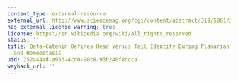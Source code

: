 ```yaml
---
content_type: external-resource
external_url: http://www.sciencemag.org/cgi/content/abstract/319/5861/323
has_external_license_warning: true
license: https://en.wikipedia.org/wiki/All_rights_reserved
status: ''
title: Beta-Catenin Defines Head versus Tail Identity During Planarian Regeneration
  and Homeostasis
uid: 252a44ad-a95d-4cd0-90c8-93b240f8dcca
wayback_url: ''
---
```

